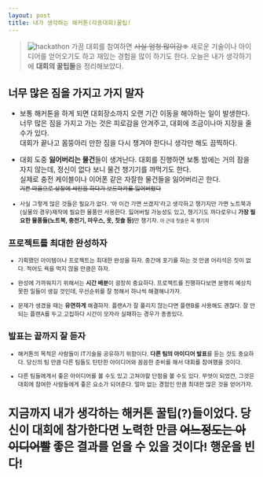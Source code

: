 ```yaml
---
layout: post
title: 내가 생각하는 해커톤(각종대회)꿀팁!
---
```


> ![hackathon](https://cdn-images-1.medium.com/max/1600/1*AXF8IYKqC3Y7JxYRaUrCPQ.png) 가끔 대회를 참여하면 ~~사실 엄청 많이감ㅎ~~ 새로운 기술이나 아이디어를 얻어오기도 하고 재밌는 경험을 많이 하기도 한다. 오늘은 내가 생각하기에 <strong class="highlight-yellow">대회의 꿀팁들</strong>을 정리해보았다.

## <strong class="highlight-yellow">너무 많은 짐</strong>을 가지고 가지 말자
* 보통 해커톤을 하게 되면 대회장소까지 오랜 기간 이동을 해야하는 일이 발생한다. 너무 많은 짐을 가지고 가는 것은 피로감을 안겨주고, 대회에 조금이나마 지장을 줄 수가 있다. <br />대회가 끝나고 몸뚱아리 만한 짐을 다시 챙겨야 한다니 생각만 해도 끔찍하다. 

* 대회 도중 <strong class="highlight-red">잃어버리는 물건</strong>들이 생겨난다. 대회를 진행하면 보통 밤에는 거의 잠을 자지 않는데, 정신이 없다 보니 물건 챙기기를 까먹기도 한다. <br />실제로 충전 케이블이나 이어폰 같은 자잘한 물건들을 잃어버리곤 한다.<br /><small>~~기쁜 마음으로 상장에 싸인을 하다가 보드마카를 잃어버렸다~~

* 사실 그렇게 많은 것들은 필요가 없다. '아 이건 가면 쓰겠지'라고 생각하고 챙기지만 가면 노트북과 (실물의 경우)제작에 필요한 물품만 사용한다. 잃어버릴 가능성도 있고, 챙기기도 까다로우니 <strong class="highlight-green">가장 필요한 물품들(노트북, 충전기, 마우스, 옷, 칫솔 등)</strong>만 챙기자. <small>아 근데 칫솔은 꼭 챙기자</small>

## 프로젝트를 <strong class="highlight-yellow">최대한 완성</strong>하자
* 기획했던 아이템이나 프로젝트는 최대한 완성을 하자. 중간에 포기를 하는 것 만큼 어리석은 짓이 없다. 적어도 욕을 먹지 않을 만큼은 하자.

* 완성에 가까워지기 위해서는 <strong class="highlight-blue">시간 배분</strong>이 굉장히 중요하다. 프로젝트를 진행하다보면 분명히 예상치 못한 일들이 생길 것인데, 우선순위를 잘 정해서 하나씩 해결해나가자.

* 문제가 생겼을 때는 <strong class="highlight-blue">유연하게</strong> 해결하자. 플랜A가 잘 풀리지 않는다면 플랜B를 사용해도 괜찮다. 잘 안되는 플랜A를 두고 고집하다 시간이 모자라 실패하는 경우가 종종있다.

## <strong class="highlight-yellow">발표는 끝까지</strong> 잘 듣자
* 해커톤의 목적은 사람들이 IT기술을 공유하기 위함이다. <strong class="highlight-blue">다른 팀의 아이디어 발표</strong>를 듣는 것도 중요하다. 당신의 팀 만큼 다른 팀들도 탄탄한 아이디어와 꼼꼼한 준비를 해서 대회를 참여했을 것이다. 

* 다른 팀들에게서 좋은 아이디어를 볼 수도 있고 고쳐야할 단점을 볼 수도 있다. 무엇이 되었건, 그것은 대회에 참여한 사람들에게 좋은 요소가 되어준다. 얼마 없는 경험인 만큼 최대한 많은 것을 얻어가자.

<h1 class="last-comment">지금까지 내가 생각하는 해커톤 꿀팁(?)들이었다. 당신이 대회에 참가한다면 노력한 만큼 <del>어느정도는 아이디어빨</del> 좋은 결과를 얻을 수 있을 것이다! 행운을 빈다!</h1>